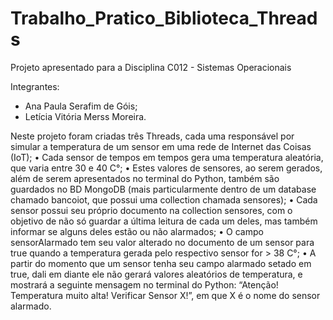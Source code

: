 # Trabalho_Pratico_Biblioteca_Threads

Projeto apresentado para a Disciplina C012 - Sistemas Operacionais

Integrantes:

- Ana Paula Serafim de Góis;
- Letícia Vitória Merss Moreira.

Neste projeto foram criadas três Threads, cada uma responsável por simular a temperatura de um sensor em uma rede de Internet das Coisas (IoT); 
• Cada sensor de tempos em tempos gera uma temperatura aleatória, que varia entre 30 e 40 C°; 
• Estes valores de sensores, ao serem gerados, além de serem apresentados no terminal do Python, também são guardados no BD MongoDB (mais particularmente dentro de um database chamado bancoiot, que possui uma collection chamada sensores); 
• Cada sensor possui seu próprio documento na collection sensores, com o objetivo de não só guardar a última leitura de cada um deles, mas também informar se alguns deles estão ou não alarmados;
• O campo sensorAlarmado tem seu valor alterado no documento de um sensor para true quando a temperatura gerada pelo respectivo sensor for > 38 C°; 
• A partir do momento que um sensor tenha seu campo alarmado setado em true, dali em diante ele não gerará valores aleatórios de temperatura, e mostrará a seguinte mensagem no terminal do Python: “Atenção! Temperatura muito alta! Verificar Sensor X!”, em que X é o nome do sensor alarmado.
